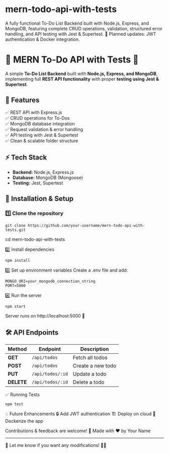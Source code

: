 # mern-todo-api-with-tests
A fully functional To-Do List Backend built with Node.js, Express, and MongoDB, featuring complete CRUD operations, validation, structured error handling, and API testing with Jest &amp; Supertest. 🚀 Planned updates: JWT authentication &amp; Docker integration.

# 📝 MERN To-Do API with Tests 🚀

A simple **To-Do List Backend** built with **Node.js, Express, and MongoDB**, implementing full **REST API functionality** with proper **testing using Jest & Supertest**.

## 🌟 Features
✅ REST API with Express.js  
✅ CRUD operations for To-Dos  
✅ MongoDB database integration  
✅ Request validation & error handling  
✅ API testing with Jest & Supertest  
✅ Clean & scalable folder structure  

## ⚡ Tech Stack
- **Backend:** Node.js, Express.js  
- **Database:** MongoDB (Mongoose)  
- **Testing:** Jest, Supertest  

## 🚀 Installation & Setup
### 1️⃣ Clone the repository
```
git clone https://github.com/your-username/mern-todo-api-with-tests.git
```
cd mern-todo-api-with-tests 

2️⃣ Install dependencies
```
npm install
```
3️⃣ Set up environment variables
Create a .env file and add:
```
MONGO_URI=your_mongodb_connection_string
PORT=5000
```
4️⃣ Run the server
```
npm start
```
Server runs on http://localhost:5000 🚀

## 🛠 API Endpoints

| Method   | Endpoint        | Description        |
|----------|----------------|--------------------|
| **GET**  | `/api/todos`   | Fetch all todos   |
| **POST** | `/api/todos`   | Create a new todo |
| **PUT**  | `/api/todos/:id` | Update a todo   |
| **DELETE** | `/api/todos/:id` | Delete a todo |

✅ Running Tests
```
npm test
```

💡 Future Enhancements
🔒 Add JWT authentication
🏗️ Deploy on cloud
🐳 Dockerize the app


Contributions & feedback are welcome! 🚀
Made with ❤️ by Your Name


---

🔹 Let me know if you want any modifications! 🚀🔥



